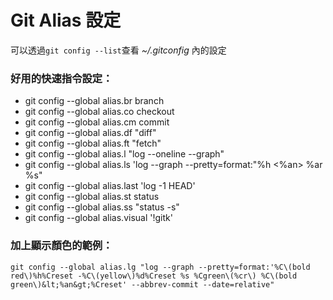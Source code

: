 # Git Alias 設定

可以透過`git config --list`查看 _~/.gitconfig_ 內的設定

### 好用的快速指令設定：

* git config --global alias.br branch
* git config --global alias.co checkout
* git config --global alias.cm commit
* git config --global alias.df "diff"
* git config --global alias.ft "fetch"
* git config --global alias.l "log --oneline --graph"
* git config --global alias.ls 'log --graph --pretty=format:"%h &lt;%an&gt; %ar %s"
* git config --global alias.last 'log -1 HEAD'
* git config --global alias.st status
* git config --global alias.ss "status -s"
* git config --global alias.visual '!gitk'

### 加上顯示顏色的範例：

``
git config --global alias.lg "log --graph --pretty=format:'%C\(bold red\)%h%Creset -%C\(yellow\)%d%Creset %s %Cgreen\(%cr\) %C\(bold green\)&lt;%an&gt;%Creset' --abbrev-commit --date=relative"
``
